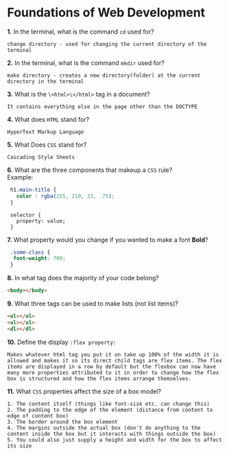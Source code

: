 # Foundations of Web Development

**1.** In the terminal, what is the command `cd` used for?
<!-- enter you answer in the space below -->
```
change directory - used for changing the current directory of the terminal
```

**2.** In the terminal, what is the command `mkdir` used for?
<!-- enter you answer in the space below -->
```
make directory - creates a new directory(folder) at the current directory in the terminal
```

**3.** What is the `\<html>\</html>` tag in a document?
<!-- enter you answer in the space below -->
```
It contains everything else in the page other than the DOCTYPE
```

**4.** What does `HTML` stand for?
<!-- enter you answer in the space below -->
```
HyperText Markup Language
```

**5.** What Does `CSS` stand for?
<!-- enter you answer in the space below -->
```
Cascading Style Sheets
```

**6.** What are the three components that makeup a `CSS` rule? <br> Example:
```css
 h1.main-title {
   color : rgba(255, 210, 33, .75);
 }
```
<!-- enter you answer in the space below -->
```
 selector {
   property: value;
 }
```

**7.** What property would you change if you wanted to make a font **Bold**?
<!-- enter you answer in the space below -->
```css
 .some-class {
  font-weight: 700;
 }
```

**8.** In what tag does the majority of your code belong?
<!-- enter you answer in the space below -->
```html
<body></body>
```

**9.** What three tags can be used to make lists (not list items)?
<!-- enter you answer in the space below -->
```html
<ol></ol>
<ul></ul>
<dl></dl>
```

**10.** Define the display `:flex property:`
<!-- enter you answer in the space below -->
```
Makes whatever html tag you put it on take up 100% of the width it is allowed and makes it so its direct child tags are flex items. The flex items are displayed in a row by default but the flexbox can now have many more properties attributed to it in order to change how the flex box is structured and how the flex items arrange themselves.
```

**11.** What `CSS` properties affect the size of a box model?
<!-- enter you answer in the space below -->
```
1. The content itself (things like font-size etc. can change this)
2. The padding to the edge of the element (distance from content to edge of content box)
3. The border around the box element
4. The margins outside the actual box (don't do anything to the content inside the box but it interacts with things outside the box)
5. You could also just supply a height and width for the box to affect its size
```